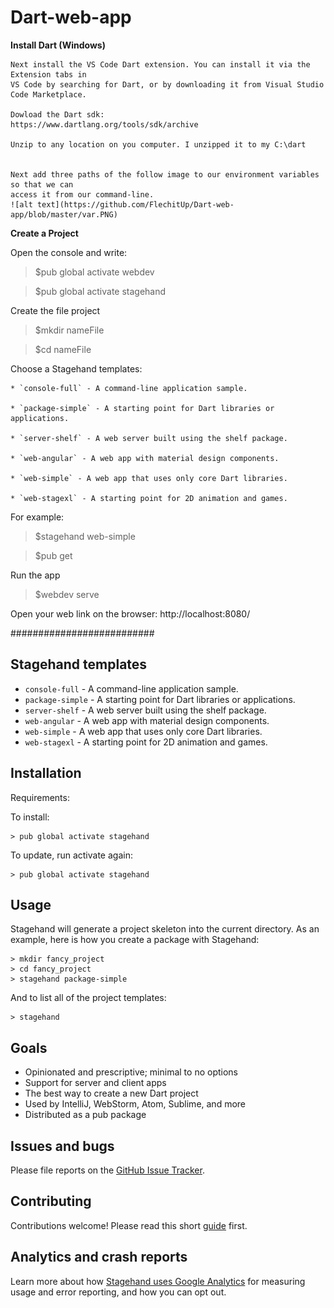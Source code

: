 # Dart-web-app
__Install Dart (Windows)__

	Next install the VS Code Dart extension. You can install it via the Extension tabs in 
	VS Code by searching for Dart, or by downloading it from Visual Studio Code Marketplace.

	Dowload the Dart sdk:
	https://www.dartlang.org/tools/sdk/archive

	Unzip to any location on you computer. I unzipped it to my C:\dart


	Next add three paths of the follow image to our environment variables so that we can
	access it from our command-line.
	![alt text](https://github.com/FlechitUp/Dart-web-app/blob/master/var.PNG)

__Create a Project__

 Open the console and write:

  > $pub global activate webdev
  
  > $pub global activate stagehand
  
  Create the file project
  > $mkdir nameFile
  
  > $cd nameFile
  
  Choose a Stagehand templates:
  
	* `console-full` - A command-line application sample.
	
	* `package-simple` - A starting point for Dart libraries or applications.
	
	* `server-shelf` - A web server built using the shelf package.
	
	* `web-angular` - A web app with material design components.
	
	* `web-simple` - A web app that uses only core Dart libraries.
	
	* `web-stagexl` - A starting point for 2D animation and games.
  
  For example: 
  
  > $stagehand web-simple
  
  > $pub get
  
  Run the app
  > $webdev serve
  
  Open your web link on the browser: http://localhost:8080/
  
  
  ##########################
  


## Stagehand templates
* `console-full` - A command-line application sample.
* `package-simple` - A starting point for Dart libraries or applications.
* `server-shelf` - A web server built using the shelf package.
* `web-angular` - A web app with material design components.
* `web-simple` - A web app that uses only core Dart libraries.
* `web-stagexl` - A starting point for 2D animation and games.

## Installation

Requirements:

To install:

```console
> pub global activate stagehand
```

To update, run activate again:

```console
> pub global activate stagehand
```

## Usage

Stagehand will generate a project skeleton into the current directory. As an
example, here is how you create a package with Stagehand:

```console
> mkdir fancy_project
> cd fancy_project
> stagehand package-simple
```

And to list all of the project templates:

```console
> stagehand
```

## Goals

* Opinionated and prescriptive; minimal to no options
* Support for server and client apps
* The best way to create a new Dart project
* Used by IntelliJ, WebStorm, Atom, Sublime, and more
* Distributed as a pub package

## Issues and bugs

Please file reports on the
[GitHub Issue Tracker](https://github.com/dart-lang/stagehand/issues).

## Contributing

Contributions welcome! Please read this short
[guide](https://github.com/dart-lang/stagehand/wiki/Contributing) first.

## Analytics and crash reports

Learn more about how [Stagehand uses Google Analytics][analytics] for measuring
usage and error reporting, and how you can opt out.

[analytics]: https://github.com/dart-lang/stagehand/wiki/Anonymous-analytics-and-crash-reports